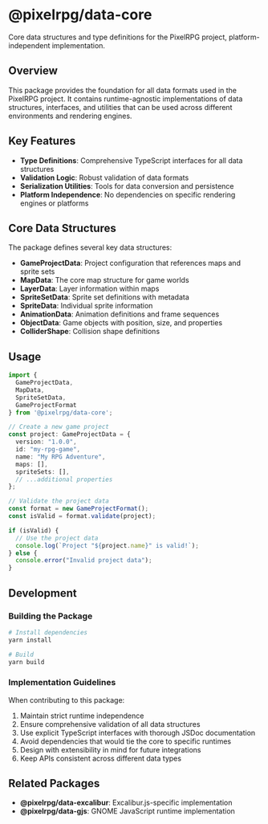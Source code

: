 # @pixelrpg/data-core

Core data structures and type definitions for the PixelRPG project, platform-independent implementation.

## Overview

This package provides the foundation for all data formats used in the PixelRPG project. It contains runtime-agnostic implementations of data structures, interfaces, and utilities that can be used across different environments and rendering engines.

## Key Features

- **Type Definitions**: Comprehensive TypeScript interfaces for all data structures
- **Validation Logic**: Robust validation of data formats
- **Serialization Utilities**: Tools for data conversion and persistence
- **Platform Independence**: No dependencies on specific rendering engines or platforms

## Core Data Structures

The package defines several key data structures:

- **GameProjectData**: Project configuration that references maps and sprite sets
- **MapData**: The core map structure for game worlds
- **LayerData**: Layer information within maps
- **SpriteSetData**: Sprite set definitions with metadata
- **SpriteData**: Individual sprite information
- **AnimationData**: Animation definitions and frame sequences
- **ObjectData**: Game objects with position, size, and properties
- **ColliderShape**: Collision shape definitions

## Usage

```typescript
import { 
  GameProjectData, 
  MapData, 
  SpriteSetData, 
  GameProjectFormat 
} from '@pixelrpg/data-core';

// Create a new game project
const project: GameProjectData = {
  version: "1.0.0",
  id: "my-rpg-game",
  name: "My RPG Adventure",
  maps: [],
  spriteSets: [],
  // ...additional properties
};

// Validate the project data
const format = new GameProjectFormat();
const isValid = format.validate(project);

if (isValid) {
  // Use the project data
  console.log(`Project "${project.name}" is valid!`);
} else {
  console.error("Invalid project data");
}
```

## Development

### Building the Package

```bash
# Install dependencies
yarn install

# Build
yarn build
```

### Implementation Guidelines

When contributing to this package:

1. Maintain strict runtime independence
2. Ensure comprehensive validation of all data structures
3. Use explicit TypeScript interfaces with thorough JSDoc documentation
4. Avoid dependencies that would tie the core to specific runtimes
5. Design with extensibility in mind for future integrations
6. Keep APIs consistent across different data types

## Related Packages

- **@pixelrpg/data-excalibur**: Excalibur.js-specific implementation
- **@pixelrpg/data-gjs**: GNOME JavaScript runtime implementation
